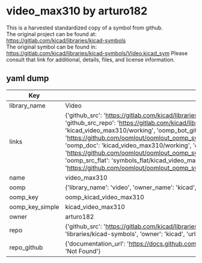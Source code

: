 # video_max310 by arturo182  
This is a harvested standardized copy of a symbol from github.  
The original project can be found at:  
https://gitlab.com/kicad/libraries/kicad-symbols  
The original symbol can be found in:
https://gitlab.com/kicad/libraries/kicad-symbols/Video.kicad_sym
Please consult that link for additional, details, files, and license information.  
## yaml dump  
| Key | Value |  
| --- | --- |  
| library_name | Video |  
| links | {'github_src': 'https://gitlab.com/kicad/libraries/kicad-symbols/Video.kicad_sym', 'github_src_repo': 'https://gitlab.com/kicad/libraries/kicad-symbols', 'oomp_bot': 'kicad_video_max310/working', 'oomp_bot_github': 'https://github.com/oomlout/oomlout_oomp_symbol_bot/tree/main/kicad_video_max310/working', 'oomp_doc': 'kicad_video_max310/working', 'oomp_doc_github': 'https://github.com/oomlout/oomlout_oomp_symbol_doc/tree/main/kicad_video_max310/working', 'oomp_src_flat': 'symbols_flat/kicad_video_max310/working', 'oomp_src_flat_github': 'https://github.com/oomlout/oomlout_oomp_symbol_src/tree/main/kicad_video_max310/working'} |  
| name | video_max310 |  
| oomp | {'library_name': 'video', 'owner_name': 'kicad', 'symbol_name': 'video_max310'} |  
| oomp_key | oomp_kicad_video_max310 |  
| oomp_key_simple | kicad_video_max310 |  
| owner | arturo182 |  
| repo | {'github_src': 'https://gitlab.com/kicad/libraries/kicad-symbols/Video.kicad_sym', 'name': 'libraries/kicad-symbols', 'owner': 'kicad', 'url': 'https://gitlab.com/kicad/libraries/kicad-symbols'} |  
| repo_github | {'documentation_url': 'https://docs.github.com/rest/repos/repos#get-a-repository', 'message': 'Not Found'} |  

